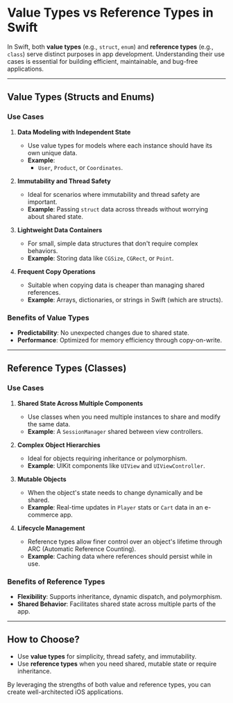 
# Value Types vs Reference Types in Swift  

In Swift, both **value types** (e.g., `struct`, `enum`) and **reference types** (e.g., `class`) serve distinct purposes in app development. Understanding their use cases is essential for building efficient, maintainable, and bug-free applications.  

---

## **Value Types (Structs and Enums)**  

### Use Cases  
1. **Data Modeling with Independent State**  
   - Use value types for models where each instance should have its own unique data.  
   - **Example**:  
     - `User`, `Product`, or `Coordinates`.  

2. **Immutability and Thread Safety**  
   - Ideal for scenarios where immutability and thread safety are important.  
   - **Example**: Passing `struct` data across threads without worrying about shared state.  

3. **Lightweight Data Containers**  
   - For small, simple data structures that don't require complex behaviors.  
   - **Example**: Storing data like `CGSize`, `CGRect`, or `Point`.  

4. **Frequent Copy Operations**  
   - Suitable when copying data is cheaper than managing shared references.  
   - **Example**: Arrays, dictionaries, or strings in Swift (which are structs).  

### Benefits of Value Types  
- **Predictability**: No unexpected changes due to shared state.  
- **Performance**: Optimized for memory efficiency through copy-on-write.  

---

## **Reference Types (Classes)**  

### Use Cases  
1. **Shared State Across Multiple Components**  
   - Use classes when you need multiple instances to share and modify the same data.  
   - **Example**: A `SessionManager` shared between view controllers.  

2. **Complex Object Hierarchies**  
   - Ideal for objects requiring inheritance or polymorphism.  
   - **Example**: UIKit components like `UIView` and `UIViewController`.  

3. **Mutable Objects**  
   - When the object's state needs to change dynamically and be shared.  
   - **Example**: Real-time updates in `Player` stats or `Cart` data in an e-commerce app.  

4. **Lifecycle Management**  
   - Reference types allow finer control over an object's lifetime through ARC (Automatic Reference Counting).  
   - **Example**: Caching data where references should persist while in use.  

### Benefits of Reference Types  
- **Flexibility**: Supports inheritance, dynamic dispatch, and polymorphism.  
- **Shared Behavior**: Facilitates shared state across multiple parts of the app.  

---

## **How to Choose?**  
- Use **value types** for simplicity, thread safety, and immutability.  
- Use **reference types** when you need shared, mutable state or require inheritance.  

By leveraging the strengths of both value and reference types, you can create well-architected iOS applications.  
